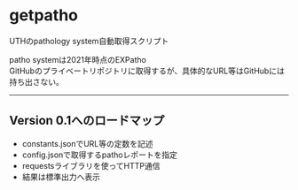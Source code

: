 # getpatho
UTHのpathology system自動取得スクリプト

patho systemは2021年時点のEXPatho  
GitHubのプライベートリポジトリに取得するが、具体的なURL等はGitHubには持ち出さない。

---

## Version 0.1へのロードマップ

* constants.jsonでURL等の定数を記述
* config.jsonで取得するpathoレポートを指定
* requestsライブラリを使ってHTTP通信
* 結果は標準出力へ表示



